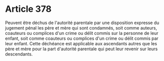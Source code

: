 # Article 378

Peuvent être déchus de l'autorité parentale par une disposition expresse du jugement pénal les père et mère qui sont condamnés, soit comme auteurs, coauteurs ou complices d'un crime ou délit commis sur la personne de leur enfant, soit comme coauteurs ou complices d'un crime ou délit commis par leur enfant.   Cette déchéance est applicable aux ascendants autres que les père et mère pour la part d'autorité parentale qui peut leur revenir sur leurs descendants.